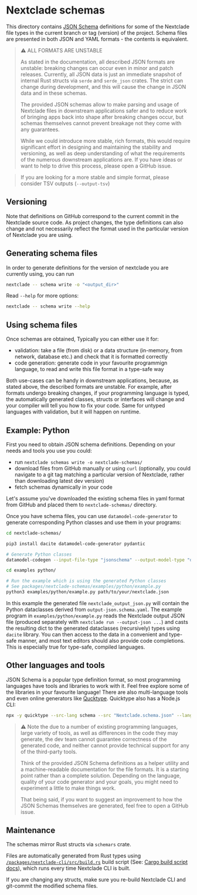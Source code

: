 # Nextclade schemas

This directory contains [JSON Schema](https://json-schema.org/) definitions for some of the Nextclade file types in the current branch or tag (version) of the project. Schema files are presented in both JSON and YAML formats - the contents is equivalent.

> ⚠️ ALL FORMATS ARE UNSTABLE
>
> As stated in the documentation, all described JSON formats are unstable: breaking changes can occur even in minor and patch releases. Currently, all JSON data is just an immediate snapshot of internal Rust structs via `serde` and `serde_json` crates. The strict can change during development, and this will cause the change in JSON data and in these schemas.
>
> The provided JSON schemas allow to make parsing and usage of Nextclade files in downstream applications safer and to reduce work of bringing apps back into shape after breaking changes occur, but schemas themselves cannot prevent breakage not they come with any guarantees.
>
> While we could introduce more stable, rich formats, this would require significant effort in designing and maintaining the stability and versioning, as well as deep understanding of what the requirements of the numerous downstream applications are. If you have ideas or want to help to drive this process, please open a GitHub issue.

> If you are looking for a more stable and simple format, please consider TSV outputs (`--output-tsv`)

## Versioning

Note that definitions on GitHub correspond to the current commit in the Nextclade source code. As project changes, the type definitions can also change and not necessarily reflect the format used in the particular version of Nextclade you are using.

## Generating schema files

In order to generate definitions for the version of nextclade you are currently using, you can run

```bash
nextclade -- schema write -o "<output_dir>"
```

Read `--help` for more options:

```bash
nextclade -- schema write --help
```

## Using schema files

Once schemas are obtained, Typically you can either use it for:

- validation: take a file (from disk) or a data structure (in-memory, from network, database etc.) and check that it is formatted correctly
- code generation: generate code in your favourite programmign language, to read and write this file format in a type-safe way

Both use-cases can be handy in downstream applications, because, as stated above, the described formats are unstable. For example, after formats undergo breaking changes, if your programming language is typed, the automatically generated classes, structs or interfaces will change and your compiler will tell you how to fix your code. Same for untyped languages with validation, but it will happen on runtime.

## Example: Python

First you need to obtain JSON schema definitions. Depending on your needs and tools you use you could:

- run `nextclade schemas write -o nextclade-schemas/`
- download files from GitHub manually or using `curl` (optionally, you could navigate to a git tag matching a particular version of Nextclade, rather than downloading latest dev version)
- fetch schemas dynamically in your code

Let's assume you've downloaded the existing schema files in yaml format from GitHub and placed them to `nextclade-schemas/` directory.

Once you have schema files, you can use `datamodel-code-generator` to generate corresponding Python classes and use them in your programs:

```bash
cd nextclade-schemas/

pip3 install dacite datamodel-code-generator pydantic

# Generate Python classes
datamodel-codegen --input-file-type "jsonschema" --output-model-type "dataclasses.dataclass" --enum-field-as-literal=all --input "output-json.schema.yaml" --output "examples/python/nextclade_output_json.py"

cd examples python/

# Run the example which is using the generated Python classes
# See packages/nextclade-schemas/examples/python/example.py
python3 examples/python/example.py path/to/your/nextclade.json
```

In this example the generated file `nextclade_output_json.py` will contain the Python dataclasses derived from `output-json.schema.yaml`. The example program in `examples/python/example.py` reads the Nextclade output JSON file (produced separately with `nextclade run --output-json ...`) and casts the resulting dict to the generated dataclasses (recursively) types using `dacite` library. You can then access to the data in a convenient and type-safe manner, and most text editors should also provide code completions. This is especially true for type-safe, compiled languages.

## Other languages and tools

JSON Schema is a popular type definition format, so most programming languages have tools and libraries to work with it. Feel free explore some of the libraries in your favourite language! There are also multi-language tools and even online generators like [Qucktype](https://quicktype.io/). Quicktype also has a Node.js CLI:

```bash
npx -y quicktype --src-lang schema --src "Nextclade.schema.json" --lang python --python-version 3.7 --just-types --top-level "_NextcladeSchemaRoot" --out "python/Nextclade.py"
```

> ⚠️ Note the due to a number of existing programming languages, large variety of tools, as well as differences in the code they may generate, the dev team cannot guarantee correctness of the generated code, and neither cannot provide technical support for any of the third-party tools.
>
> Think of the provided JSON Schema definitions as a helper utility and a machine-readable documentation for the file formats. It is a starting point rather than a complete solution. Depending on the language, quality of your code generator and your goals, you might need to experiment a little to make things work.
>
> That being said, if you want to suggest an improvement to how the JSON Schemas themselves are generated, feel free to open a GitHub issue.

## Maintenance

The schemas mirror Rust structs via `schemars` crate.

Files are automatically generated from Rust types using [`/packages/nextclade-cli/src/build.rs`](../nextclade-cli/src/build.rs) build script (See: [Cargo build script docs](https://doc.rust-lang.org/cargo/reference/build-scripts.html)), which runs every time Nextclade CLI is built.

If you are changing any structs, make sure you re-build Nextclade CLI and git-commit the modified schema files.
